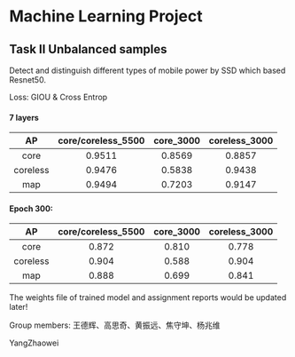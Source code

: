 # Machine Learning Project 
## Task II Unbalanced samples

Detect and distinguish different types of mobile power by SSD which based Resnet50.

Loss: GIOU & Cross Entrop

#### 7 layers
| AP |core/coreless_5500|core_3000|coreless_3000|
|:--:|:----------------:| :-----: | :---------: |
|core    |0.9511|0.8569|0.8857|
|coreless|0.9476|0.5838|0.9438|
|map     |0.9494|0.7203|0.9147|

#### Epoch 300:
| AP |core/coreless_5500|core_3000|coreless_3000|
|:--:|:----------------:| :-----: | :---------: |
|core|0.872|0.810|0.778|
|coreless|0.904|0.588|0.904|
|map|0.888|0.699|0.841|

The weights file of trained model and assignment reports would be updated later!

Group members: 王德辉、高思奇、黄振远、焦守坤、杨兆维

YangZhaowei

<!-- 151
ssd994:
AP for 带电芯充电宝 = 0.7238
AP for 不带电芯充电宝 = 0.8922
Mean AP = 0.8080
~~~~~~~~
Results:
0.724
0.892
0.808
~~~~~~~~ -->